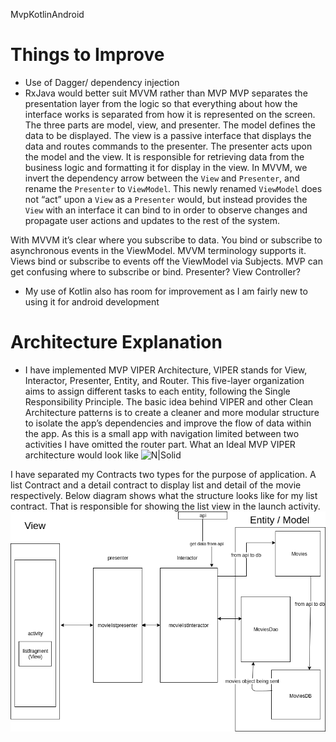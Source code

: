 MvpKotlinAndroid



# Things to Improve

  - Use of Dagger/ dependency injection
  - RxJava would better suit MVVM rather than MVP
MVP separates the presentation layer from the logic so that everything about how the interface works is separated from how it is represented on the screen. The three parts are model, view, and presenter. The model defines the data to be displayed. The view is a passive interface that displays the data and routes commands to the presenter. The presenter acts upon the model and the view. It is responsible for retrieving data from the business logic and formatting it for display in the view.
In MVVM, we invert the dependency arrow between the `View` and `Presenter`, and rename the `Presenter` to `ViewModel`. This newly renamed `ViewModel` does not “act” upon a `View` as a `Presenter` would, but instead provides the `View` with an interface it can bind to in order to observe changes and propagate user actions and updates to the rest of the system.

With MVVM it’s clear where you subscribe to data. You bind or subscribe to asynchronous events in the ViewModel. MVVM terminology supports it. Views bind or subscribe to events off the ViewModel via Subjects.
MVP can get confusing where to subscribe or bind. Presenter? View Controller?
   - My use of Kotlin also has room for improvement as I am fairly new to using it for android development

# Architecture Explanation
  - I have implemented MVP VIPER Architecture, VIPER stands for View, Interactor, Presenter, Entity, and Router. This five-layer organization aims to assign different tasks to each entity, following the Single Responsibility Principle. The basic idea behind VIPER and other Clean Architecture patterns is to create a cleaner and more modular structure to isolate the app’s dependencies and improve the flow of data within the app. As this is a small app with navigation limited between two activities I have omitted the router part.
  What an Ideal MVP VIPER architecture would look like
  ![N|Solid](https://koenig-media.raywenderlich.com/uploads/2018/02/viper-scheme-480x273.png)

  I have separated my Contracts two types for the purpose of application. A list Contract and a detail contract to display list and detail of the movie respectively.
  Below diagram shows what the structure looks like for my list contract. That is responsible for showing the list view in the launch activity.
  ![N|Solid](https://github.com/raihan-mpower/tmdbMVPKotlinAndroid/blob/master/_mvpkotlin.png?raw=true)
